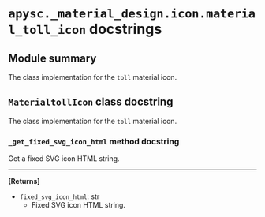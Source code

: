 # `apysc._material_design.icon.material_toll_icon` docstrings

## Module summary

The class implementation for the `toll` material icon.

## `MaterialtollIcon` class docstring

The class implementation for the `toll` material icon.

### `_get_fixed_svg_icon_html` method docstring

Get a fixed SVG icon HTML string.<hr>

**[Returns]**

- `fixed_svg_icon_html`: str
  - Fixed SVG icon HTML string.